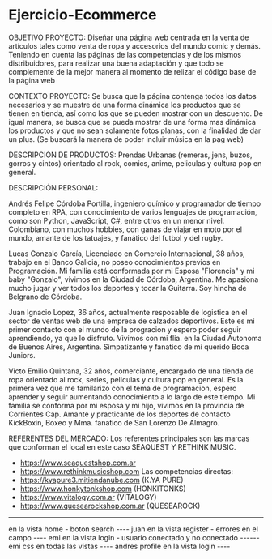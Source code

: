 # Ejercicio-Ecommerce
OBJETIVO PROYECTO: Diseñar una página web centrada en la venta de artículos tales como venta de ropa y accesorios del mundo comic y demás. Teniendo en cuenta las páginas de las competencias y de los mismos distribuidores, para realizar una buena adaptación y que todo se complemente de la mejor manera al momento de relizar el código base de la página web

CONTEXTO PROYECTO: Se busca que la página contenga todos los datos necesarios y se muestre de una forma dinámica los productos que se tienen en tienda, así como los que se pueden mostrar con un descuento. De igual manera, se busca que se pueda mostrar de una forma mas dinámica los productos y que no sean solamente fotos planas, con la finalidad de dar un plus. (Se buscará la manera de poder incluir música en la pag web)

DESCRIPCIÓN DE PRODUCTOS: Prendas Urbanas (remeras, jens, buzos, gorros y cintos) orientado al rock, comics, anime, peliculas y cultura pop en general.

DESCRIPCIÓN PERSONAL:

Andrés Felipe Córdoba Portilla, ingeniero químico y programador de tiempo completo en RPA, con conocimiento de varios lenguajes de programación, como son Python, JavaScript, C#, entre otros en un menor nivel. Colombiano, con muchos hobbies, con ganas de viajar en moto por el mundo, amante de los tatuajes, y fanático del futbol y del rugby.

Lucas Gonzalo García, Licenciado en Comercio Internacional, 38 años, trabajo en el Banco Galicia, no poseo conocimientos previos en Programación. Mi familia está conformada por mi Esposa "Florencia" y mi baby "Gonzalo", vivimos en la Ciudad de Córdoba, Argentina. Me apasiona mucho jugar y ver todos los deportes y tocar la Guitarra. Soy hincha de Belgrano de Córdoba.

Juan Ignacio Lopez, 36 años, actualmente resposable de logistica en el sector de ventas web de una empresa de calzados deportivos. Este es mi primer contacto con el mundo de la progracion y espero poder seguir aprendiendo, ya que lo disfruto. Vivimos con mi flia. en la Ciudad Autonoma de Buenos Aires, Argentina. Simpatizante y fanatico de mi querido Boca Juniors.

Victo Emilio Quintana, 32 años, comerciante, encargado de una tienda de ropa orientado al rock, series, peliculas y cultura pop en general. Es la primera vez que me familarizo con el tema de programacion, espero aprender y seguir aumentando conocimiento a lo largo de este tiempo. Mi familia se conforma por mi esposa y mi hijo, vivimos en la provincia de Corrientes Cap. Amante y practicante de los deportes de contacto KickBoxin, Boxeo y Mma. fanatico de San Lorenzo De Almagro.

REFERENTES DEL MERCADO: Los referentes principales son las marcas que conforman el local en este caso SEAQUEST Y RETHINK MUSIC.
- https://www.seaquestshop.com.ar
- https://www.rethinkmusicshop.com
Las competencias directas:
- https://kyapure3.mitiendanube.com (K.YA PURE)
- https://www.honkytonkshop.com (HONKITONKS)
- https://www.vitalogy.com.ar (VITALOGY)
- https://www.quesearockshop.com.ar (QUESEAROCK)


--------------------------------------------------------------
en la vista home - boton search ---- juan
en la vista register - errores en el campo ---- emi
en la vista login - usuario conectado y no conectado  ------ emi
css en todas las vistas ---- andres
profile en la vista login ----

